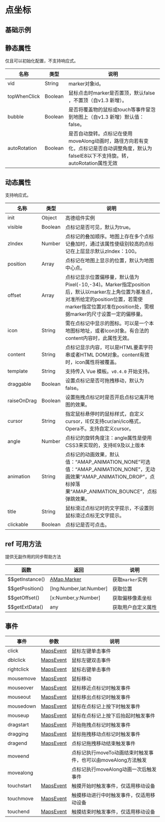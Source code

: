 # 点坐标

## 基础示例

<vuep template="#example"></vuep>

<script v-pre type="text/x-template" id="example">

  <template>
    <div class="amap-page-container">
      <el-amap vid="amapDemo" :zoom="zoom" :center="center" class="amap-demo">
        <el-amap-marker v-for="marker in markers" :position="marker.position" :events="marker.events" :visible="marker.visible" :draggable="marker.draggable"></el-amap-marker>
      </el-amap>

      <div class="toolbar">
        <button type="button" name="button" v-on:click="toggleVisible">toggle first marker</button>
        <button type="button" name="button" v-on:click="changePosition">change position</button>
        <button type="button" name="button" v-on:click="chnageDraggle">change draggle</button>
        <button type="button" name="button" v-on:click="addMarker">add marker</button>
        <button type="button" name="button" v-on:click="removeMarker">remove marker</button>
      </div>
    </div>
  </template>

  <style>
    .amap-demo {
      height: 300px;
    }
  </style>

  <script>
    module.exports = {
      name: 'amap-page',
      data() {
        return {
          zoom: 14,
          center: [121.5273285, 31.21515044],
          markers: [
            {
              position: [121.5273285, 31.21515044],
              events: {
                click: () => {
                  alert('click marker');
                },
                dragend: (e) => {
                  this.markers[0].position = [e.lnglat.lng, e.lnglat.lat];
                }
              },
              visible: true,
              draggable: false,
              template: '<span>1</span>'
            }
          ]
        };
      },
      methods: {
        changePosition() {
          let position = this.markers[0].position;
          this.markers[0].position = [position[0] + 0.002, position[1] - 0.002];
        },
        chnageDraggle() {
          let draggable = this.markers[0].draggable;
          this.markers[0].draggable = !draggable;
        },
        toggleVisible() {
          let visableVar = this.markers[0].visible;
          this.markers[0].visible = !visableVar;
        },
        addMarker() {
          let marker = {
            position: [121.5273285 + (Math.random() - 0.5) * 0.02, 31.21515044 + (Math.random() - 0.5) * 0.02]
          };
          this.markers.push(marker);
        },
        removeMarker() {
          if (!this.markers.length) return;
          this.markers.splice(this.markers.length - 1, 1);
        }
      }
    };
  </script>

</script>


## 静态属性
仅且可以初始化配置，不支持响应式。

名称 | 类型 | 说明
---|---|---|
vid | String | marker对象id。
topWhenClick | Boolean | 鼠标点击时marker是否置顶，默认false ，不置顶（自v1.3 新增）。
bubble | Boolean | 是否将覆盖物的鼠标或touch等事件冒泡到地图上（自v1.3 新增）默认值：false。
autoRotation | Boolean | 是否自动旋转。点标记在使用moveAlong动画时，路径方向若有变化，点标记是否自动调整角度，默认为falseIE8以下不支持旋。转，autoRotation属性无效

## 动态属性
支持响应式。

名称 | 类型 | 说明
---|---|---|
init | Object | 高德组件实例
visible | Boolean | 点标记是否可见，默认为true。
zIndex | Number | 点标记的叠加顺序。地图上存在多个点标记叠加时，通过该属性使级别较高的点标记在上层显示默认zIndex：100。
position | Array | 点标记在地图上显示的位置，默认为地图中心点。
offset | Array | 点标记显示位置偏移量，默认值为Pixel(-10,-34)。Marker指定position后，默认以marker左上角位置为基准点，对准所给定的position位置，若需使marker指定位置对准在position处，需根据marker的尺寸设置一定的偏移量。
icon | String | 需在点标记中显示的图标。可以是一个本地图标地址，或者Icon对象。有合法的content内容时，此属性无效。
content | String | 点标记显示内容，可以是HTML要素字符串或者HTML DOM对象。content有效时，icon属性将被覆盖。
template | String | 支持传入 Vue 模板。`v0.4.0` 开始支持。
draggable | Boolean | 设置点标记是否可拖拽移动，默认为false。
raiseOnDrag | Boolean | 设置拖拽点标记时是否开启点标记离开地图的效果。
cursor | String | 指定鼠标悬停时的鼠标样式，自定义cursor，IE仅支持cur/ani/ico格式，Opera不。支持自定义cursor。
angle | Number | 点标记的旋转角度注：angle属性是使用CSS3来实现的，支持IE9及以上版本
animation | String | 点标记的动画效果，默认值：“AMAP_ANIMATION_NONE”可选值：“AMAP_ANIMATION_NONE”，无动画效果“AMAP_ANIMATION_DROP”，点标掉落果“AMAP_ANIMATION_BOUNCE”，点标弹跳效果。
title | String | 鼠标滑过点标记时的文字提示，不设置则鼠标滑过点标无文字提示。
clickable | Boolean | 点标记是否可点击。

## ref 可用方法
提供无副作用的同步帮助方法

函数 | 返回 | 说明
---|---|---|
$$getInstance() | [AMap.Marker](http://lbs.amap.com/api/javascript-api/reference/overlay#Marker) | 获取`marker`实例
$$getPosition() | [lng:Number,lat:Number] | 获取位置
$$getOffset()   |  [x:Number,y:Number]    | 获取偏移像素坐标
$$getExtData()   | any | 获取用户自定义属性

## 事件

事件 | 参数 | 说明
---|---|---|
click | [MapsEvent](http://lbs.amap.com/api/javascript-api/reference/event/#MapsEvent) | 鼠标左键单击事件
dblclick | [MapsEvent](http://lbs.amap.com/api/javascript-api/reference/event/#MapsEvent) | 鼠标左键双击事件
rightclick | [MapsEvent](http://lbs.amap.com/api/javascript-api/reference/event/#MapsEvent) | 鼠标右键单击事件
mousemove | [MapsEvent](http://lbs.amap.com/api/javascript-api/reference/event/#MapsEvent) | 鼠标移动
mouseover | [MapsEvent](http://lbs.amap.com/api/javascript-api/reference/event/#MapsEvent) | 鼠标移近点标记时触发事件
mouseout | [MapsEvent](http://lbs.amap.com/api/javascript-api/reference/event/#MapsEvent) | 鼠标移出点标记时触发事件
mousedown | [MapsEvent](http://lbs.amap.com/api/javascript-api/reference/event/#MapsEvent) | 鼠标在点标记上按下时触发事件
mouseup | [MapsEvent](http://lbs.amap.com/api/javascript-api/reference/event/#MapsEvent) | 鼠标在点标记上按下后抬起时触发事件
dragstart | [MapsEvent](http://lbs.amap.com/api/javascript-api/reference/event/#MapsEvent) | 开始拖拽点标记时触发事件
dragging | [MapsEvent](http://lbs.amap.com/api/javascript-api/reference/event/#MapsEvent) | 鼠标拖拽移动点标记时触发事件
dragend | [MapsEvent](http://lbs.amap.com/api/javascript-api/reference/event/#MapsEvent) | 点标记拖拽移动结束触发事件
moveend |  | 点标记执行moveTo动画结束时触发事件，也可以由moveAlong方法触发
movealong |  | 点标记执行moveAlong动画一次后触发事件
touchstart | [MapsEvent](http://lbs.amap.com/api/javascript-api/reference/event/#MapsEvent) | 触摸开始时触发事件，仅适用移动设备
touchmove | [MapsEvent](http://lbs.amap.com/api/javascript-api/reference/event/#MapsEvent) | 触摸移动进行中时触发事件，仅适用移动设备
touchend | [MapsEvent](http://lbs.amap.com/api/javascript-api/reference/event/#MapsEvent) | 触摸结束时触发事件，仅适用移动设备
